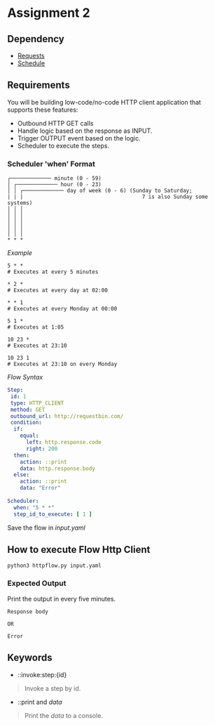 # Assignment 2

## Dependency

- [Requests](https://requests.readthedocs.io/en/master/)
- [Schedule](https://github.com/dbader/schedule)

## Requirements

You will be building low-code/no-code HTTP client application that supports these features:

* Outbound HTTP GET calls
* Handle logic based on the response as INPUT.
* Trigger OUTPUT event based on the logic.
* Scheduler to execute the steps.


### Scheduler 'when' Format

```
┌───────────── minute (0 - 59)
│ ┌───────────── hour (0 - 23) 
│ │ ┌───────────── day of week (0 - 6) (Sunday to Saturday; 
| | |                                      7 is also Sunday some systems)
│ │ │
│ │ │ 
│ │ │ 
│ │ │ 
│ │ │
* * * 
```

_Example_

```
5 * * 
# Executes at every 5 minutes

* 2 * 
# Executes at every day at 02:00

* * 1 
# Executes at every Monday at 00:00

5 1 * 
# Executes at 1:05

10 23 * 
# Executes at 23:10

10 23 1 
# Executes at 23:10 on every Monday
```

_Flow Syntax_

```yaml
Step:
 id: 1
 type: HTTP_CLIENT
 method: GET
 outbound_url: http://requestbin.com/
 condition:
  if: 
    equal:
      left: http.response.code
      right: 200
  then:
    action: ::print
    data: http.response.body
  else:
    action: ::print
    data: "Error"
    
Scheduler:
  when: "5 * *"
  step_id_to_execute: [ 1 ]
```

Save the flow in _input.yaml_

## How to execute Flow Http Client

```
python3 httpflow.py input.yaml
```

### Expected Output

Print the output in every five minutes.

```
Response body

OR

Error
```

## Keywords


* ::invoke:step:{id}

> Invoke a step by id.

* ::print and _data_

> Print the _data_ to a console.
  

